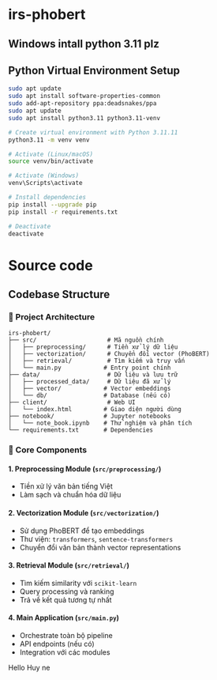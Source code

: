 # irs-phobert

## Windows intall python 3.11 plz
## Python Virtual Environment Setup
```bash
sudo apt update
sudo apt install software-properties-common
sudo add-apt-repository ppa:deadsnakes/ppa
sudo apt update
sudo apt install python3.11 python3.11-venv

# Create virtual environment with Python 3.11.11
python3.11 -m venv venv

# Activate (Linux/macOS)
source venv/bin/activate

# Activate (Windows)
venv\Scripts\activate

# Install dependencies
pip install --upgrade pip
pip install -r requirements.txt

# Deactivate
deactivate
```


# Source code

## Codebase Structure

### 📁 Project Architecture
```
irs-phobert/
├── src/                    # Mã nguồn chính
│   ├── preprocessing/      # Tiền xử lý dữ liệu
│   ├── vectorization/      # Chuyển đổi vector (PhoBERT)
│   ├── retrieval/          # Tìm kiếm và truy vấn
│   └── main.py            # Entry point chính
├── data/                   # Dữ liệu và lưu trữ
│   ├── processed_data/     # Dữ liệu đã xử lý
│   ├── vector/            # Vector embeddings
│   └── db/                # Database (nếu có)
├── client/                 # Web UI
│   └── index.html         # Giao diện người dùng
├── notebook/              # Jupyter notebooks
│   └── note_book.ipynb    # Thử nghiệm và phân tích
└── requirements.txt       # Dependencies
```

### 🔧 Core Components

#### 1. **Preprocessing Module** (`src/preprocessing/`)
- Tiền xử lý văn bản tiếng Việt
- Làm sạch và chuẩn hóa dữ liệu

#### 2. **Vectorization Module** (`src/vectorization/`)
- Sử dụng PhoBERT để tạo embeddings
- Thư viện: `transformers`, `sentence-transformers`
- Chuyển đổi văn bản thành vector representations

#### 3. **Retrieval Module** (`src/retrieval/`)
- Tìm kiếm similarity với `scikit-learn`
- Query processing và ranking
- Trả về kết quả tương tự nhất

#### 4. **Main Application** (`src/main.py`)
- Orchestrate toàn bộ pipeline
- API endpoints (nếu có)
- Integration với các modules

Hello Huy ne
